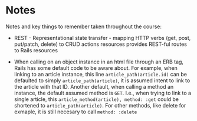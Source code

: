 # Notes

Notes and key things to remember taken throughout the course:

* REST - Representational state transfer - mapping HTTP verbs (get, post, put/patch, delete) to CRUD actions
resources provides REST-ful routes to Rails resources

* When calling on an object instance in an html file through an ERB tag, Rails has some default code to be aware about. For example, when linking to an article instance, this line `article_path(article.id)` can be defaulted to simply `article_path(article)`, it is assumed intent to link to the article with that ID. Another default, when calling a method an instance, the default assumed method is `GET`. I.e., when trying to link to a single article, this `article_method(article), method: :get` could be shortened to `article_path(article)`. For other methods, like delete for exmaple, it is still necesary to call `method: :delete`
